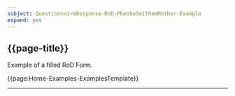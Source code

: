 ```yaml
---
subject: QuestionnaireResponse-RoD-PheobeSmithamMother-Example 
expand: yes
---
```



## {{page-title}}

Example of a filled RoD Form.

{{page:Home-Examples-ExamplesTemplate}}


---